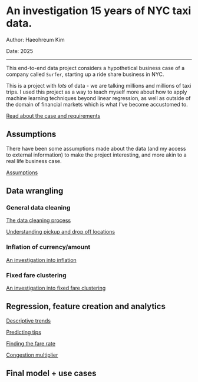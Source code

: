 # An investigation 15 years of NYC taxi data.

Author: Haeohreum Kim

Date: 2025

---

This end-to-end data project considers a hypothetical business case of a company called `Surfer`, starting up a ride share business in NYC. 

This is a project with *lots* of data - we are talking millions and millions of taxi trips. I used this project as a way to teach myself more about how to apply machine learning techniques beyond linear regression, as well as outside of the domain of financial markets which is what I've become accustomed to.

[Read about the case and requirements](./business_case.md)

## Assumptions

There have been some assumptions made about the data (and my access to external information) to make the project interesting, and more akin to a real life business case.

[Assumptions](./assumptions.md)

## Data wrangling

### General data cleaning
[The data cleaning process](./data/research/data_quality.ipynb)

[Understanding pickup and drop off locations](./data/research/understanding_locations.ipynb)

### Inflation of currency/amount
[An investigation into inflation](./data/research/inflation.ipynb)

### Fixed fare clustering
[An investigation into fixed fare clustering](./data/research/fixed_fares.ipynb)

## Regression, feature creation and analytics

[Descriptive trends](./research/descriptive_trends.ipynb)

[Predicting tips](./research/tips.ipynb)

[Finding the fare rate](./research/fare_amount.ipynb)

[Congestion multiplier](./research/congestion.ipynb)

## Final model + use cases